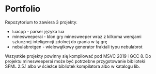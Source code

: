 # Portfolio
Repozytorium to zawiera 3 projekty:
- luacpp - parser języka lua
- minesweeperai - klon gry minesweeper wraz z kilkoma wersjami sztucznej inteligencji zdolnej do grania w tą grę
- nebulabrotgen - wielowątkowy generator fraktali typu nebulabrot

Wszystkie projekty powinny się kompilować pod MSVC 2019 i GCC 8. Do projektu minesweeperai może być potrzebne przygotowanie biblioteki SFML 2.5.1 albo w ścieżce bibliotek kompilatora albo w katalogu lib.
